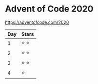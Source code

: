# Advent of Code 2020

https://adventofcode.com/2020


Day | Stars
----|----
  1 | &#x2B50; &#x2B50;
  2 | &#x2B50; &#x2B50;
  3 | &#x2B50; &#x2B50;
  4 | &#x2B50;
